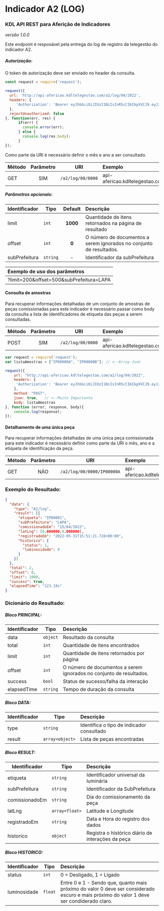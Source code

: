 # Indicador A2 (LOG)
### KDL API REST para Aferição de Indicadores
*versão 1.0.0*

Este endpoint é resposável pela entrega do log de registro da telegestão do indicador A2.

##### Autorização:
O token de autorização deve ser enviado no header da consulta.
```javascript
const request = require('request');

request({
  url: 'http://api-afericao.kdltelegestao.com/a2/log/04/2022',
  headers: {
     'Authorization': 'Bearer eyJhbGciOiJIUzI1NiIsInR5cCI6IkpXVCJ9.eyJzdWIiOiIxMjM0NTY3ODkwIiwibmFtZSI6IkpvaG4gRG9lIiwiaWF0IjoxNTE2MjM5MDIyfQ.SflKxwRJSMeKKF2QT4fwpMeJf36POk6yJV_adQssw5c'
  },
  rejectUnauthorized: false
}, function(err, res) {
      if(err) {
        console.error(err);
      } else {
        console.log(res.body);
      }
});
```

Como parte da URI é necessário definir o mês e ano a ser consultado.

| Método |  Parâmetro | URI | Exemplo                                                    | 
| --- | :---: | --- |:-----------                                               | 
| GET | SIM |`/a2/log/00/0000` | api-afericao.kdltelegestao.com/a2/log/04/2022 |


##### Parâmetros opcionais:
| Identificador | Tipo   | Default   |  Descrição                                                                        | 
| :-------------- | -------| :--------:| :------------------------------------------------------------------------------   | 
| limit          | `int`  |  **1000** | Quantidade de itens retornados na página de resultado                             |
| offset     | `int`  |  **0**    | O número de documentos a serem ignorados no conjunto de resultados.                                           |
| subPrefeitura     | `string`  |  -    | Identificador da subPrefeitura |


| Exemplo de uso dos parâmetros       | 
| :----------- | 
| ?limit=200&offset=500&subPrefeitura=LAPA |

#### Consulta de amostras
Para recuperar informações detalhadas de um conjunto de amostras de peças comissionadas para este indicador é necessário passar como body da consulta a lista de identificadores de etiqueta das peças a serem consultadas.

| Método |  Parâmetro | URI |  Exemplo      | 
| --- | :---: | --- | :----------- | 
| POST |SIM| `/a2/log/00/0000` | api-afericao.kdltelegestao.com/a2/log/04/2022 | 

```javascript
var request = require('request');
var listaAmostras = ["IP00000A", "IP00000B"]; // <--Array-Json

request({
    url: "http://api-afericao.kdltelegestao.com/a2/log/04/2022",
    headers: {
     'Authorization': 'Bearer eyJhbGciOiJIUzI1NiIsInR5cCI6IkpXVCJ9.eyJzdWIiOiIxMjM0NTY3ODkwIiwibmFtZSI6IkpvaG4gRG9lIiwiaWF0IjoxNTE2MjM5MDIyfQ.SflKxwRJSMeKKF2QT4fwpMeJf36POk6yJV_adQssw5c'
    },
    method: "POST",
    json: true,   // <--Muito Importante
    body: listaAmostras
}, function (error, response, body){
    console.log(response);
});
```

#### Detalhamento de uma única peça
Para recuperar informações detalhadas de uma única peça comissionada para este indicador é necessário definir como parte da URI o mês, ano e a etiqueta de identificação da peça.

| Método | Parâmetro | URI |  Exemplo      | 
| --- | :---: | --- | :----------- | 
| GET | NÃO | `/a2/log/00/0000/IP00000A` | api-afericao.kdltelegestao.com/a2/log/04/2022/IP00000A | 

### Exemplo do Resultado:
``` json
{
  "data": {
    "type": "A2/log",
    "result": [{
      "etiqueta": "IP00001",
      "subPrefeitura": "LAPA",
      "comissionadoEm": "15/04/2022",
      "latLng": [0.000000,0.000000],
      "registradoEm": "2022-05-31T15:51:21.728+00:00",
      "historico": {
        "status": 1,
        "luminosidade": 0
      }
    }]
  },
  "total": 2,
  "offset": 0,
  "limit": 1000,
  "success": true,
  "elapsedTime": "123.18s"
}
```
### Dicionário do Resultado:
##### Bloco PRINCIPAL:
| Identificador | Tipo | Descrição | 
| :------ | ---------| :-----------------------------------------                  | 
| data   | `object` | Resultado da consulta                                        | 
| total  | `int`    | Quantidade de itens encontrados                              | 
| limit  | `int`    | Quantidade de itens retornados por página                    | 
| offset | `int`    | O número de documentos a serem ignorados no conjunto de resultados.  |
| success| `bool`   | Status de sucesso/falha da interação                         | 
| elapsedTime   | `string` | Tempo de duração da consulta                          | 

##### Bloco DATA:
| Identificador | Tipo | Descrição                                                | 
| :------ | ---------| :------------------------------------------                 | 
| type   | `string` | Identifica o tipo de indicador consultado                    | 
| result| `array<object>` | Lista de peças encontradas                             |   

##### Bloco RESULT:
| Identificador | Tipo | Descrição | 
| ------------------- | ------   | :------------------------------------------     | 
| etiqueta            | `string` | Identificador universal da luminária            | 
| subPrefeitura       | `string` | Identificador da SubPrefeitura                  | 
| comissionadoEm      | `string` | Dia do comissionamento da peça                  | 
| latLng              | `array<float>` | Latitude e Longitude                            | 
| registradoEm        | `string` | Data e Hora do registro dos dados               | 
| historico           | `object` | Registra o histórico diário de interações da peça    |

##### Bloco HISTORICO:
| Identificador | Tipo     | Descrição | 
| -------------- | ---------| :------------------------------------------          | 
| status         | `int`  | 0 = Desligado, 1 = Ligado                            |
| luminosidade   | `float`  | Entre 0 e 1 - Sendo que, quanto mais próximo do valor 0 deve ser considerado escuro e mais próximo do valor 1 deve ser condiderado claro. |